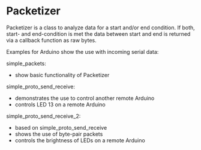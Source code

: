 Packetizer
==========

Packetizer is a class to analyze data for a start and/or end condition. If both, start- and end-condition is met the data between start and end is returned via a callback function as raw bytes.

Examples for Arduino show the use with incoming serial data:

simple_packets:
- show basic functionality of Packetizer

simple_proto_send_receive:
- demonstrates the use to control another remote Arduino
- controls LED 13 on a remote Arduino

simple_proto_send_receive_2:
- based on simple_proto_send_receive
- shows the use of byte-pair packets
- controls the brightness of LEDs on a remote Arduino
